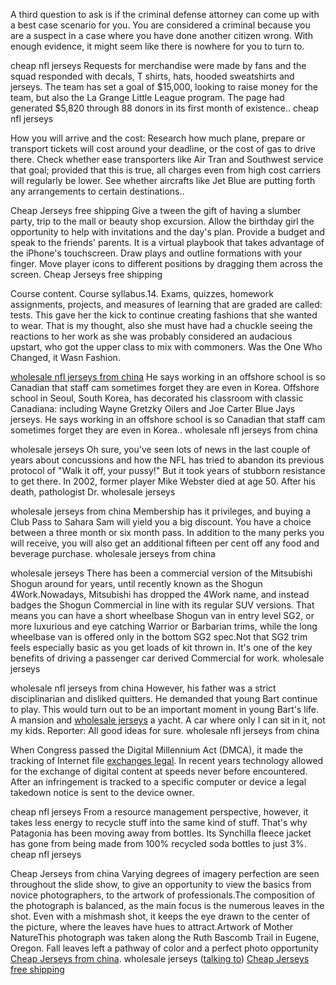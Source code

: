 A third question to ask is if the criminal defense attorney can come up
with a best case scenario for you. You are considered a criminal because
you are a suspect in a case where you have done another citizen wrong.
With enough evidence, it might seem like there is nowhere for you to
turn to.

cheap nfl jerseys Requests for merchandise were made by fans and the
squad responded with decals, T shirts, hats, hooded sweatshirts and
jerseys. The team has set a goal of $15,000, looking to raise money for
the team, but also the La Grange Little League program. The page had
generated $5,820 through 88 donors in its first month of existence..
cheap nfl jerseys

How you will arrive and the cost: Research how much plane, prepare or
transport tickets will cost around your deadline, or the cost of gas to
drive there. Check whether ease transporters like Air Tran and Southwest
service that goal; provided that this is true, all charges even from
high cost carriers will regularly be lower. See whether aircrafts like
Jet Blue are putting forth any arrangements to certain destinations..

Cheap Jerseys free shipping Give a tween the gift of having a slumber
party, trip to the mall or beauty shop excursion. Allow the birthday
girl the opportunity to help with invitations and the day's plan.
Provide a budget and speak to the friends' parents. It is a virtual
playbook that takes advantage of the iPhone's touchscreen. Draw plays
and outline formations with your finger. Move player icons to different
positions by dragging them across the screen. Cheap Jerseys free
shipping

Course content. Course syllabus.14. Exams, quizzes, homework
assignments, projects, and measures of learning that are graded are
called: tests. This gave her the kick to continue creating fashions that
she wanted to wear. That is my thought, also she must have had a chuckle
seeing the reactions to her work as she was probably considered an
audacious upstart, who got the upper class to mix with commoners. Was
the One Who Changed, it Wasn Fashion.

[wholesale nfl jerseys from china](http://zhenklyb.ru/user/Laurie6858/)
He says working in an offshore school is so Canadian that staff cam
sometimes forget they are even in Korea. Offshore school in Seoul, South
Korea, has decorated his classroom with classic Canadiana: including
Wayne Gretzky Oilers and Joe Carter Blue Jays jerseys. He says working
in an offshore school is so Canadian that staff cam sometimes forget
they are even in Korea.. wholesale nfl jerseys from china

wholesale jerseys Oh sure, you've seen lots of news in the last couple
of years about concussions and how the NFL has tried to abandon its
previous protocol of "Walk it off, your pussy\!" But it took years of
stubborn resistance to get there. In 2002, former player Mike Webster
died at age 50. After his death, pathologist Dr. wholesale jerseys

wholesale jerseys from china Membership has it privileges, and buying a
Club Pass to Sahara Sam will yield you a big discount. You have a choice
between a three month or six month pass. In addition to the many perks
you will receive, you will also get an additional fifteen per cent off
any food and beverage purchase. wholesale jerseys from china

wholesale jerseys There has been a commercial version of the Mitsubishi
Shogun around for years, until recently known as the Shogun
4Work.Nowadays, Mitsubishi has dropped the 4Work name, and instead
badges the Shogun Commercial in line with its regular SUV versions. That
means you can have a short wheelbase Shogun van in entry level SG2, or
more luxurious and eye catching Warrior or Barbarian trims, while the
long wheelbase van is offered only in the bottom SG2 spec.Not that SG2
trim feels especially basic as you get loads of kit thrown in. It's one
of the key benefits of driving a passenger car derived Commercial for
work. wholesale jerseys

wholesale nfl jerseys from china However, his father was a strict
disciplinarian and disliked quitters. He demanded that young Bart
continue to play. This would turn out to be an important moment in young
Bart's life. A mansion and [wholesale
jerseys](http://vkusnakuhnya.ru/user/LottieSbs38154/) a yacht. A car
where only I can sit in it, not my kids. Reporter: All good ideas for
sure. wholesale nfl jerseys from china

When Congress passed the Digital Millennium Act (DMCA), it made the
tracking of Internet file [exchanges
legal](http://www.Medcheck-up.com/?s=exchanges%20legal). In recent years
technology allowed for the exchange of digital content at speeds never
before encountered. After an infringement is tracked to a specific
computer or device a legal takedown notice is sent to the device
owner.

cheap nfl jerseys From a resource management perspective, however, it
takes less energy to recycle stuff into the same kind of stuff. That's
why Patagonia has been moving away from bottles. Its Synchilla fleece
jacket has gone from being made from 100% recycled soda bottles to just
3%. cheap nfl jerseys

Cheap Jerseys from china Varying degrees of imagery perfection are seen
throughout the slide show, to give an opportunity to view the basics
from novice photographers, to the artwork of professionals.The
composition of the photograph is balanced, as the main focus is the
numerous leaves in the shot. Even with a mishmash shot, it keeps the eye
drawn to the center of the picture, where the leaves have hues to
attract.Artwork of Mother NatureThis photograph was taken along the Ruth
Bascomb Trail in Eugene, Oregon. Fall leaves left a pathway of color and
a perfect photo opportunity [Cheap Jerseys from
china](http://korpolitics.com/policy/442193).
wholesale jerseys ([talking to](http://www.clunix.com/board/346254))
[Cheap Jerseys free
shipping](http://www.dipkursak.ru/user/CoraVinci107/)